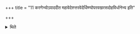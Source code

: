 +++
title = "11 करणेभ्योऽपाददीत महावेदेरुत्तरवेदेर्धिष्ण्योपरवखरसदोहविर्धानेभ्य इति"

+++

<details><summary>थिते</summary>

करणेभ्योऽपाददीत महावेदेरुत्तरवेदेर्धिष्ण्योपरवखरसदोहविर्धानेभ्य इति । तानीतरेष्वप्यर्जयेत् ११
</details>
